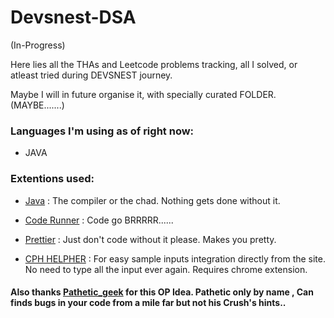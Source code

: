 # Devsnest-DSA 

(In-Progress)

Here lies all the THAs and Leetcode problems tracking, all I solved, or atleast tried during DEVSNEST journey.

Maybe I will in future organise it, with specially curated FOLDER.(MAYBE.......)

### Languages I'm using as of right now: 

- JAVA

### Extentions used: 

- [Java]() : The compiler or the chad. Nothing gets done without it.

- [Code Runner]() : Code go BRRRRR......

- [Prettier]() : Just don't code without it please. Makes you pretty.

- [CPH HELPHER]() : For easy sample inputs integration directly from the site. No need to type all the input ever again. Requires chrome extension.

#### Also thanks [Pathetic_geek](https://github.com/patheticGeek) for this OP Idea. Pathetic only by name , Can finds bugs in your code from a mile far but not his Crush's hints..